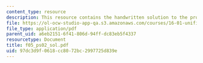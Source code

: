 ```yaml
---
content_type: resource
description: This resource contains the handwritten solution to the problem set.
file: https://ol-ocw-studio-app-qa.s3.amazonaws.com/courses/16-01-unified-engineering-i-ii-iii-iv-fall-2005-spring-2006/97dc3d9f0618cc8072bc2997725d839e_f05_ps02_sol.pdf
file_type: application/pdf
parent_uid: a6eb2151-6f41-806d-94ff-dc83eb5f4337
resourcetype: Document
title: f05_ps02_sol.pdf
uid: 97dc3d9f-0618-cc80-72bc-2997725d839e
---
```

